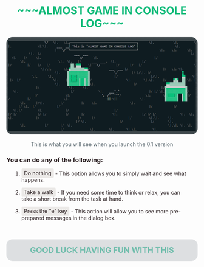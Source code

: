 <style>
    h1, .screenshot > p, h2{
        text-align: center;
    }
    h1 {
        color: hsl(157, 87%, 39%);
    }
    .screenshot > img, #wish{
        border-radius: 1rem;
    }
    .screenshot > p {
        color: hsl(200, 11%, 39%);
    }
    #opportunities{
        color: hsl(167, 15%, 85%);mix-blend-mode:difference;
    }
    #opportunities li {
        margin:1rem;
    }
    #wish {
        background: hsla(200, 11%, 39%, 0.2);
        padding:1rem;
        margin-top: 3rem;
        color: hsl(167, 37%, 59%);
    }
    .action {
        background: hsla(200, 11%, 39%, 0.2);
        padding: 0.2rem 0.4rem;
        border-radius: 0.2rem;
    }
</style>

<h1>~~~ALMOST GAME IN CONSOLE LOG~~~</h1>

<div class='screenshot'>
    <img src='./remains_from_first_prototype/Screenshot.png'/>
    <p>
        This is what you will see when you launch the 0.1 version
    </p>
</div>

<div id="opportunities">
    <h3>You can do any of the following:</h3>
    <ol>
        <li>
            <span class='action'>Do nothing</span> - This option allows you to simply wait and see what happens.
        </li>
        <li>
            <span class='action'>Take a walk</span> - If you need some time to think or relax, you can take a short break from the task at hand.
        </li>
        <li>
            <span class='action'>Press the "e" key</span> - This action will allow you to see more pre-prepared messages in the dialog box.
        </li>
    </ol>
</div>

<h2 id='wish'> GOOD LUCK HAVING FUN WITH THIS</h2>